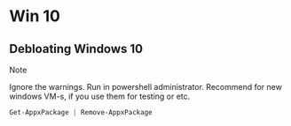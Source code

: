 # Win 10

## Debloating Windows 10

> [!NOTE]
> Ignore the warnings. Run in powershell administrator. Recommend for new windows VM-s, if you use them for testing or etc.

```powershell
Get-AppxPackage | Remove-AppxPackage
```